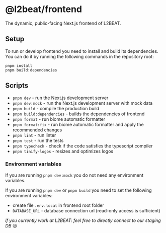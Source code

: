 # @l2beat/frontend

The dynamic, public-facing Next.js frontend of L2BEAT.

## Setup

To run or develop frontend you need to install and build its dependencies. You can do it by running the following
commands in the repository root:

```
pnpm install
pnpm build:dependencies
```

## Scripts

- `pnpm dev` - run the Next.js development server
- `pnpm dev:mock` - run the Next.js development server with mock data
- `pnpm build` - compile the production build
- `pnpm build:dependencies` - builds the dependencies of frontend
- `pnpm format` - run biome automatic formatter
- `pnpm format:fix` - run biome automatic formatter and apply the recommended changes
- `pnpm lint` - run linter
- `pnpm test` - run the tests
- `pnpm typecheck` - check if the code satisfies the typescript compiler
- `pnpm tinify-logos` - resizes and optimizes logos

### Environment variables
If you are running `pnpm dev:mock` you do not need any environment variables.

If you are running `pnpm dev` or `pnpm build` you need to set the following environment variables:
- create file `.env.local` in frontend root folder
- `DATABASE_URL` - database connection url (read-only access is sufficient)

*if you currently work at L2BEAT: feel free to directly connect to our staging DB* 😉